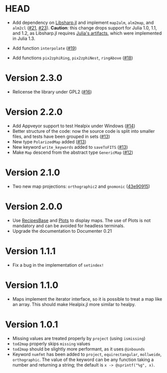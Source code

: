 # HEAD

-   Add dependency on [Libsharp.jl](https://github.com/ziotom78/libsharp.jl)
    and implement `map2alm`, `alm2map`, and `alm2cl`
    ([#21](https://github.com/ziotom78/Healpix.jl/pull/21), 
    [#23](https://github.com/ziotom78/Healpix.jl/pull/23)). **Caution**: this
    change drops support for Julia 1.0, 1.1, and 1.2, as Libsharp.jl requires
    [Julia's artifacts](https://julialang.org/blog/2019/11/artifacts/), which
    were implemented in Julia 1.3.

- Add function `interpolate`
  ([#19](https://github.com/ziotom78/Healpix.jl/pull/19))

- Add functions `pix2zphiRing`, `pix2zphiNest`, `ringAbove`
  ([#18](https://github.com/ziotom78/Healpix.jl/pull/18))

# Version 2.3.0

- Relicense the library under GPL2
  ([#16](https://github.com/ziotom78/Healpix.jl/pull/16))

# Version 2.2.0

- Add Appveyor support to test Healpix under Windows
  ([#14](https://github.com/ziotom78/Healpix.jl/pull/14))
- Better structure of the code: now the source code is split into
  smaller files, and tests have been grouped in sets
  ([#13](https://github.com/ziotom78/Healpix.jl/pull/13))
- New type `PolarizedMap` added ([#13](https://github.com/ziotom78/Healpix.jl/pull/13))
- New keyword `write_keywords` added to `saveToFITS`
  ([#13](https://github.com/ziotom78/Healpix.jl/pull/13))
- Make `Map` descend from the abstract type `GenericMap`
  ([#12](https://github.com/ziotom78/Healpix.jl/pull/12))

# Version 2.1.0

- Two new map projections: `orthographic2` and `gnomonic` ([43e90915](https://github.com/ziotom78/Healpix.jl/commit/43e90915dba47577de322970bbc14d58b9830ab5))

# Version 2.0.0

- Use [RecipesBase](https://github.com/JuliaPlots/RecipesBase.jl) and
  [Plots](https://github.com/JuliaPlots/Plots.jl) to display maps. The use of
  Plots is not mandatory and can be avoided for headless terminals.
- Upgrade the documentation to Documenter 0.21

# Version 1.1.1

- Fix a bug in the implementation of `setindex!`

# Version 1.1.0

- Maps implement the iterator interface, so it is possible to treat a
  map like an array. This should make Healpix.jl more similar to healpy.

# Version 1.0.1

- Missing values are treated properly by `project` (using `ismissing`)
- `tod2map` properly skips `missing` values
- `tod2map` should be slightly more performant, as it uses `@inbounds`
- Keyword `numfmt` has been added to `project`, `equirectangular`,
  `mollweide`, `orthographic`. The value of the keyword can be any
  function taking a number and returning a string; the default is `x
  -> @sprintf("%g", x)`.
